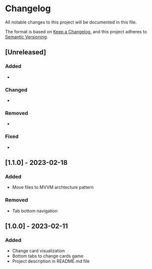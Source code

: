 # Changelog

All notable changes to this project will be documented in this file.

The format is based on [Keep a Changelog](https://keepachangelog.com/en/1.0.0/),
and this project adheres to [Semantic Versioning](https://semver.org/spec/v2.0.0.html).

## [Unreleased]

### Added 

- 

### Changed

-

### Removed

-

### Fixed

-

## [1.1.0] - 2023-02-18

### Added 

- Move files to MVVM archtecture pattern

### Removed

- Tab bottom navigation


## [1.0.0] - 2023-02-11

### Added

- Change card visualization
- Bottom tabs to change cards game
- Project description in README.md file
